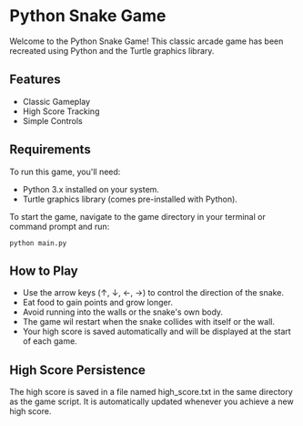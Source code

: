 # Python Snake Game

Welcome to the Python Snake Game! This classic arcade game has been recreated using Python and the Turtle graphics library.

## Features

- Classic Gameplay
- High Score Tracking
- Simple Controls

## Requirements

To run this game, you'll need:

- Python 3.x installed on your system.
- Turtle graphics library (comes pre-installed with Python).

To start the game, navigate to the game directory in your terminal or command prompt and run:

    python main.py

## How to Play

- Use the arrow keys (↑, ↓, ←, →) to control the direction of the snake.
- Eat food to gain points and grow longer.
- Avoid running into the walls or the snake's own body.
- The game wil restart when the snake collides with itself or the wall.
- Your high score is saved automatically and will be displayed at the start of each game.

## High Score Persistence

The high score is saved in a file named high_score.txt in the same directory as the game script. It is automatically updated whenever you achieve a new high score.

